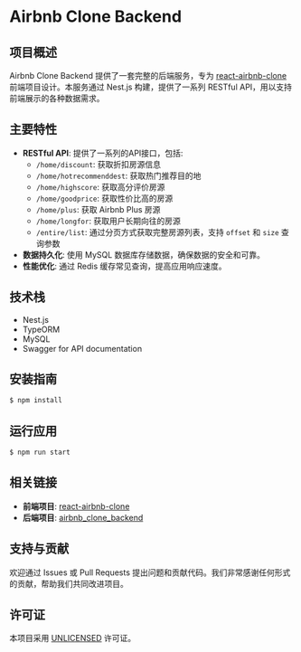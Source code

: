 # Airbnb Clone Backend

## 项目概述

Airbnb Clone Backend 提供了一套完整的后端服务，专为 [react-airbnb-clone](https://github.com/Cicici-Shi/react-airbnb-clone) 前端项目设计。本服务通过 Nest.js 构建，提供了一系列 RESTful API，用以支持前端展示的各种数据需求。

## 主要特性

- **RESTful API**: 提供了一系列的API接口，包括:
  - `/home/discount`: 获取折扣房源信息
  - `/home/hotrecommenddest`: 获取热门推荐目的地
  - `/home/highscore`: 获取高分评价房源
  - `/home/goodprice`: 获取性价比高的房源
  - `/home/plus`: 获取 Airbnb Plus 房源
  - `/home/longfor`: 获取用户长期向往的房源
  - `/entire/list`: 通过分页方式获取完整房源列表，支持 `offset` 和 `size` 查询参数
- **数据持久化**: 使用 MySQL 数据库存储数据，确保数据的安全和可靠。
- **性能优化**: 通过 Redis 缓存常见查询，提高应用响应速度。

## 技术栈

- Nest.js
- TypeORM
- MySQL
- Swagger for API documentation

## 安装指南

```bash
$ npm install
```

## 运行应用

```bash
$ npm run start
```

## 相关链接

- **前端项目**: [react-airbnb-clone](https://github.com/Cicici-Shi/react-airbnb-clone)
- **后端项目**: [airbnb_clone_backend](https://github.com/Cicici-Shi/airbnb_clone_backend)

## 支持与贡献

欢迎通过 Issues 或 Pull Requests 提出问题和贡献代码。我们非常感谢任何形式的贡献，帮助我们共同改进项目。

## 许可证

本项目采用 [UNLICENSED](LICENSE) 许可证。
